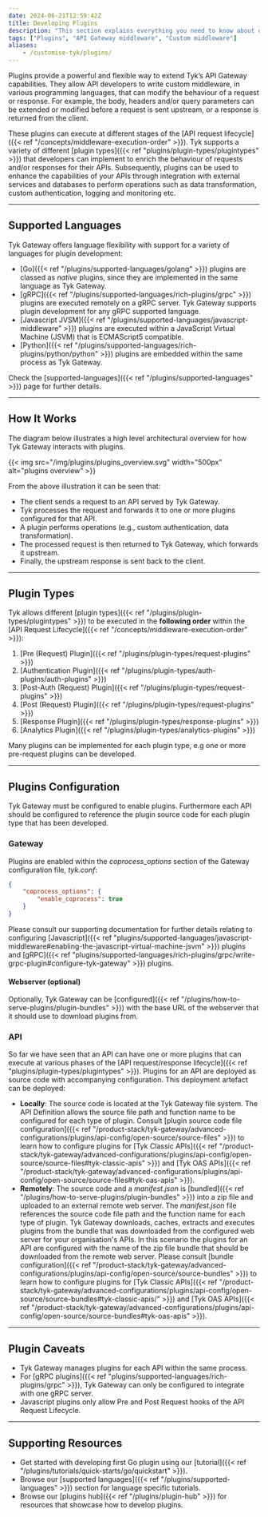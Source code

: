 ```yaml
---
date: 2024-06-21T12:59:42Z
title: Developing Plugins
description: "This section explains everything you need to know about developing your own plugins. This page gives an overview of plugins and provides links to the appropriate documentation."
tags: ["Plugins", "API Gateway middleware", "Custom middleware"]
aliases:
    - /customise-tyk/plugins/
---
```


Plugins provide a powerful and flexible way to extend Tyk’s API Gateway capabilities. They allow API developers to write custom middleware, in various programming languages, that can modify the behaviour of a request or response. For example, the body, headers and/or query parameters can be extended or modified before a request is sent upstream, or a response is returned from the client. 

These plugins can execute at different stages of the [API request lifecycle]({{< ref "/concepts/middleware-execution-order" >}}). Tyk supports a variety of different [plugin types]({{< ref "plugins/plugin-types/plugintypes" >}}) that developers can implement to enrich the behaviour of requests and/or responses for their APIs. Subsequently, plugins can be used to enhance the capabilities of your APIs through integration with external services and databases to perform operations such as data transformation, custom authentication, logging and monitoring etc.

---

## Supported Languages

Tyk Gateway offers language flexibility with support for a variety of languages for plugin development:

- [Go]({{< ref "/plugins/supported-languages/golang" >}}) plugins are classed as *native* plugins, since they are implemented in the same language as Tyk Gateway.  
- [gRPC]({{< ref "/plugins/supported-languages/rich-plugins/grpc" >}}) plugins are executed remotely on a gRPC server. Tyk Gateway supports plugin development for any gRPC supported language.
- [Javascript JVSM]({{< ref "/plugins/supported-languages/javascript-middleware" >}}) plugins are executed within a JavaScript Virtual Machine (JSVM) that is ECMAScript5 compatible.
- [Python]({{< ref "/plugins/supported-languages/rich-plugins/python/python" >}}) plugins are embedded within the same process as Tyk Gateway.

Check the [supported-languages]({{< ref "/plugins/supported-languages" >}}) page for further details.

---

## How It Works

The diagram below illustrates a high level architectural overview for how Tyk Gateway interacts with plugins.

{{< img src="/img/plugins/plugins_overview.svg" width="500px" alt="plugins overview" >}}

From the above illustration it can be seen that:

- The client sends a request to an API served by Tyk Gateway.
- Tyk processes the request and forwards it to one or more plugins configured for that API.
- A plugin performs operations (e.g., custom authentication, data transformation).
- The processed request is then returned to Tyk Gateway, which forwards it upstream.
- Finally, the upstream response is sent back to the client.

---

## Plugin Types

Tyk allows different [plugin types]({{< ref "/plugins/plugin-types/plugintypes" >}}) to be executed in the **following order**  within the [API Request Lifecycle]({{< ref "/concepts/middleware-execution-order" >}}):

1. [Pre (Request) Plugin]({{< ref "/plugins/plugin-types/request-plugins" >}})
2. [Authentication Plugin]({{< ref "/plugins/plugin-types/auth-plugins/auth-plugins" >}})
3. [Post-Auth (Request) Plugin]({{< ref "/plugins/plugin-types/request-plugins" >}})
4. [Post (Request) Plugin]({{< ref "/plugins/plugin-types/request-plugins" >}})
5. [Response Plugin]({{< ref "/plugins/plugin-types/response-plugins" >}})
6. [Analytics Plugin]({{< ref "/plugins/plugin-types/analytics-plugins" >}})

Many plugins can be implemented for each plugin type, e.g one or more pre-request plugins can be developed.

---

## Plugins Configuration

Tyk Gateway must be configured to enable plugins. Furthermore each API should be configured to reference the plugin source code for each plugin type that has been developed.

### Gateway

Plugins are enabled within the *coprocess_options* section of the Gateway configuration file, *tyk.conf*:

```json
{
    "coprocess_options": {
        "enable_coprocess": true
    }
}
```

Please consult our supporting documentation for further details relating to configuring [Javascript]({{< ref "plugins/supported-languages/javascript-middleware#enabling-the-javascript-virtual-machine-jsvm" >}}) plugins and [gRPC]({{< ref "plugins/supported-languages/rich-plugins/grpc/write-grpc-plugin#configure-tyk-gateway" >}}) plugins.

#### Webserver (optional)

Optionally, Tyk Gateway can be [configured]({{< ref "/plugins/how-to-serve-plugins/plugin-bundles" >}}) with the base URL of the webserver that it should use to download plugins from.

### API

So far we have seen that an API can have one or more plugins that can execute at various phases of the [API request/response lifecycle]({{< ref "plugins/plugin-types/plugintypes" >}}). Plugins for an API are deployed as source code with accompanying configuration. This deployment artefact can be deployed:

- **Locally**: The source code is located at the Tyk Gateway file system. The API Definition allows the source file path and function name to be configured for each type of plugin. Consult [plugin source code file configuration]({{< ref "/product-stack/tyk-gateway/advanced-configurations/plugins/api-config/open-source/source-files" >}}) to learn how to configure plugins for [Tyk Classic APIs]({{< ref "/product-stack/tyk-gateway/advanced-configurations/plugins/api-config/open-source/source-files#tyk-classic-apis" >}}) and [Tyk OAS APIs]({{< ref "/product-stack/tyk-gateway/advanced-configurations/plugins/api-config/open-source/source-files#tyk-oas-apis" >}}).
- **Remotely**: The source code and a *manifest.json* is [bundled]({{< ref "/plugins/how-to-serve-plugins/plugin-bundles" >}}) into a zip file and uploaded to an external remote web server. The *manifest.json* file references the source code file path and the function name for each type of plugin. Tyk Gateway downloads, caches, extracts and executes plugins from the bundle that was downloaded from the configured web server for your organisation's APIs. In this scenario the plugins for an API are configured with the name of the zip file bundle that should be downloaded from the remote web server. Please consult [bundle configuration]({{< ref "/product-stack/tyk-gateway/advanced-configurations/plugins/api-config/open-source/source-bundles" >}}) to learn how to configure plugins for [Tyk Classic APIs]({{< ref "/product-stack/tyk-gateway/advanced-configurations/plugins/api-config/open-source/source-bundles#tyk-classic-apis/" >}}) and [Tyk OAS APIs]({{< ref "/product-stack/tyk-gateway/advanced-configurations/plugins/api-config/open-source/source-bundles#tyk-oas-apis" >}}).

---

## Plugin Caveats

- Tyk Gateway manages plugins for each API within the same process.
- For [gRPC plugins]({{< ref "plugins/supported-languages/rich-plugins/grpc" >}}), Tyk Gateway can only be configured to integrate with one gRPC server.
- Javascript plugins only allow Pre and Post Request hooks of the API Request Lifecycle.

---

## Supporting Resources

- Get started with developing first Go plugin using our [tutorial]({{< ref "/plugins/tutorials/quick-starts/go/quickstart" >}}).
- Browse our [supported languages]({{< ref "/plugins/supported-languages" >}}) section for language specific tutorials.
- Browse our [plugins hub]({{< ref "/plugins/plugin-hub" >}}) for resources that showcase how to develop plugins.

  